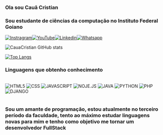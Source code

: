 ### Ola sou Cauã Cristian 

### Sou estudante de ciências da computação no Instituto Federal Goiano


[![Instragram](https://img.shields.io/badge/Instagram-E4405F?style=for-the-badge&logo=instagram&logoColor=white)](https://www.instagram.com/cauacristianinocencio/)[![YouTube](https://img.shields.io/badge/YouTube-FF0000?style=for-the-badge&logo=youtube&logoColor=white)](https://www.youtube.com/channel/UCyJ0BtYME-oa4KGfbomSPkQ)[![Linkedin](https://img.shields.io/badge/LinkedIn-0077B5?style=for-the-badge&logo=linkedin&logoColor=white)](https://www.linkedin.com/in/cau%C3%A3-cristian-inoc%C3%AAncio-27850b277/)[![Whatsapp](https://img.shields.io/badge/WhatsApp-25D366?style=for-the-badge&logo=whatsapp&logoColor=white)](https://contate.me/cauacristian)


![CauaCristian GitHub stats](https://github-readme-stats.vercel.app/api?username=CauaCristian&show_icons=true&theme=synthwave)

[![Top Langs](https://github-readme-stats.vercel.app/api/top-langs/?username=CauaCristian&layout=compact)](https://github.com/CauaCristian?tab=repositories)

### Linguagens que obtenho conhecimento

<div style="display: inline_block"><br/>
  <img aling="center" alt="HTML5" src="https://img.shields.io/badge/HTML5-E34F26?style=for-the-badge&logo=html5&logoColor=white"/>
  <img aling="center" alt="CSS" src="https://img.shields.io/badge/CSS3-1572B6?style=for-the-badge&logo=css3&logoColor=white"/>
  <img aling="center" alt="JAVASCRIPT" src="https://img.shields.io/badge/JavaScript-F7DF1E?style=for-the-badge&logo=javascript&logoColor=black"/>
  <img aling="center" alt="NOJE.JS" src="https://img.shields.io/badge/Node.js-43853D?style=for-the-badge&logo=node.js&logoColor=white"/>
  <img aling="center" alt="JAVA" src="https://img.shields.io/badge/Java-ED8B00?style=for-the-badge&logo=openjdk&logoColor=white"/>
  <img aling="center" alt="PYTHON" src="https://img.shields.io/badge/Python-14354C?style=for-the-badge&logo=python&logoColor=white"/>
  <img aling="center" alt="PHP" src="https://img.shields.io/badge/PHP-777BB4?style=for-the-badge&logo=php&logoColor=white"/>
  <img aling="center" alt="DJANGO" src="https://img.shields.io/badge/Django-092E20?style=for-the-badge&logo=django&logoColor=white"/>
</div><br/>

### Sou um amante de programação, estou atualmente no terceiro período da faculdade, tento ao máximo estudar linguagens novas para mim e tenho como objetivo me tornar um desenvolvedor FullStack
